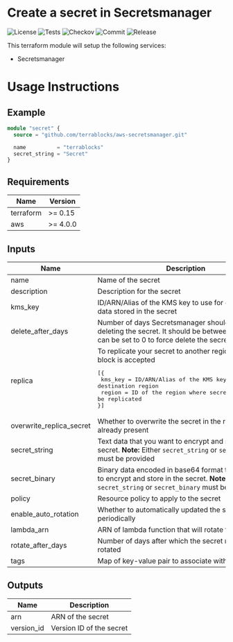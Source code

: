 # Create a secret in Secretsmanager

![License](https://img.shields.io/github/license/terrablocks/aws-secretsmanager?style=for-the-badge) ![Tests](https://img.shields.io/github/actions/workflow/status/terrablocks/aws-secretsmanager/tests.yml?branch=main&label=Test&style=for-the-badge) ![Checkov](https://img.shields.io/github/actions/workflow/status/terrablocks/aws-secretsmanager/checkov.yml?branch=main&label=Checkov&style=for-the-badge) ![Commit](https://img.shields.io/github/last-commit/terrablocks/aws-secretsmanager?style=for-the-badge) ![Release](https://img.shields.io/github/v/release/terrablocks/aws-secretsmanager?style=for-the-badge)

This terraform module will setup the following services:
- Secretsmanager

# Usage Instructions
## Example
```terraform
module "secret" {
  source = "github.com/terrablocks/aws-secretsmanager.git"

  name          = "terrablocks"
  secret_string = "Secret"
}
```

## Requirements

| Name | Version |
|------|---------|
| terraform | >= 0.15 |
| aws | >= 4.0.0 |

## Inputs

| Name | Description | Type | Default | Required |
|------|-------------|------|---------|:--------:|
| name | Name of the secret | `string` | n/a | yes |
| description | Description for the secret | `string` | `"Created by terrablocks"` | no |
| kms_key | ID/ARN/Alias of the KMS key to use for encrypting the data stored in the secret | `string` | `"alias/aws/secretsmanager"` | no |
| delete_after_days | Number of days Secretsmanager should wait before deleting the secret. It should be between 7 to 30 but can be set to 0 to force delete the secret | `number` | `0` | no |
| replica | To replicate your secret to another region. Note: Only block is accepted<pre>[{<br>  kms_key = ID/ARN/Alias of the KMS key to use in the destination region<br>  region  = ID of the region where secret needs to be replicated<br>}]</pre> | <pre>list(object({<br>    kms_key = string<br>    region  = string<br>  }))</pre> | `[]` | no |
| overwrite_replica_secret | Whether to overwrite the secret in the replica region if already present | `bool` | `true` | no |
| secret_string | Text data that you want to encrypt and store in the secret. **Note:** Either `secret_string` or `secret_binary` must be provided | `string` | `null` | no |
| secret_binary | Binary data encoded in base64 format that you want to encrypt and store in the secret. **Note:** Either `secret_string` or `secret_binary` must be provided | `string` | `null` | no |
| policy | Resource policy to apply to the secret | `string` | `"{}"` | no |
| enable_auto_rotation | Whether to automatically updated the secret periodically | `bool` | `false` | no |
| lambda_arn | ARN of lambda function that will rotate the secret | `string` | `null` | no |
| rotate_after_days | Number of days after which the secret must be rotated | `number` | `60` | no |
| tags | Map of key-value pair to associate with the resource | `map(string)` | `{}` | no |

## Outputs

| Name | Description |
|------|-------------|
| arn | ARN of the secret |
| version_id | Version ID of the secret |
